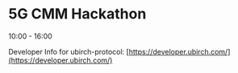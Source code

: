# 5G CMM Hackathon

10:00 - 16:00

Developer Info for ubirch-protocol: [https://developer.ubirch.com/](https://developer.ubirch.com/)

